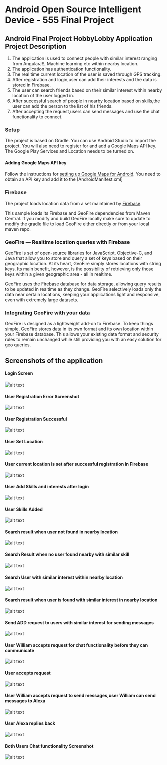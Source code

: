 # Android Open Source Intelligent Device - 555 Final Project


## Android Final Project HobbyLobby Application Project Description

1. The application is used to connect people with similar interest ranging from AngularJS, Machine learning etc within nearby location.
2. The application has authentication functionality.
3. The real time current location of the user is saved through GPS tracking.
4. After registration and login,user can add their interests and the data is stored in Firebase.
5. The user can search friends based on their similar interest within nearby location of the user logged in.
6. After successful search of people in nearby location based on skills,the user can add the person to the list of his friends.
7. After accepting the request,users can send messages and use the chat functionality to connect.


### Setup

The project is based on Gradle. You can use Android Studio to import
the project. You will also need to register for and add a Google Maps API key.
The Google Play Services and Location needs to be turned on.

#### Adding Google Maps API key

Follow the instructions for [setting up Google Maps for
Android](https://developers.google.com/maps/documentation/android/start#get_an_android_certificate_and_the_google_maps_api_key).
You need to obtain an API key and add it to the [AndroidManifest.xml]


### Firebase

The project loads location data from a set maintained by [Firebase](https://firebase.com).

This sample loads its Firebase and GeoFire dependencies from Maven Central.
If you modify and build GeoFire locally make sure to update to modify the gradle file to load GeoFire
either directly or from your local maven repo.

### GeoFire — Realtime location queries with Firebase

GeoFire is set of open-source libraries for JavaScript, Objective-C, and Java that allow you to store and query a set of keys based on their geographic location. At its heart, GeoFire simply stores locations with string keys. Its main benefit, however, is the possibility of retrieving only those keys within a given geographic area - all in realtime.

GeoFire uses the Firebase database for data storage, allowing query results to be updated in realtime as they change. GeoFire selectively loads only the data near certain locations, keeping your applications light and responsive, even with extremely large datasets. 


### Integrating GeoFire with your data

GeoFire is designed as a lightweight add-on to Firebase. To keep things simple, GeoFire stores data in its own format and its own location within your Firebase database. This allows your existing data format and security rules to remain unchanged while still providing you with an easy solution for geo queries.


## Screenshots of the application

#### Login Screen
![alt text](Images/login.png "Login Screenshot" )

#### User Registration Error Screenshot
![alt text](Images/registrationerror.png "Registration error" )

#### User Registration Successful

![alt text](Images/registrationsuccess.png "Register Screenshot" )

#### User Set Location 
![alt text](Images/register.png "Setting Location Screenshot" )

#### User current location is set after successful registration in Firebase
![alt text](Images/geofireLocation.png "Request sent to communicate " )


#### User Add Skills and interests after login
![alt text](Images/skill.png "Skill Add" )

#### User Skills Added
![alt text](Images/skilladded.png "Skill Added" )

#### Search result when user not found in nearby location
![alt text](Images/peoplenotfound.png "People Not Found" )

#### Search Result when no user found nearby with similar skill
![alt text](Images/nopeoplefoundmessage.png "No friends found " )

#### Search User with similar interest within nearby location


![alt text](Images/searchpeople.png "Serach People " )





#### Search result when user is found with similar interest in nearby location
![alt text](Images/peoplefound.png "People found with similar skill" )

#### Send ADD request to users with similar interest for sending messages
![alt text](Images/requestsend.png "Request sent to communicate " )



#### User William accepts request for chat functionality before they can communicate 
![alt text](Images/acceptrequest.png "Accept request" )

#### User accepts request 
![alt text](Images/afteraccept.png "People found with similar skill" )

#### User William accepts request to send messages,user William can send messages to Alexa
![alt text](Images/williummessagetoalexa.png "Request sent to communicate " )

#### User Alexa replies back
![alt text](Images/Alexareply.png "Request sent to communicate " )

#### Both Users Chat functionality Screenshot
![alt text](Images/chatmessage.png "Request sent to communicate " )








